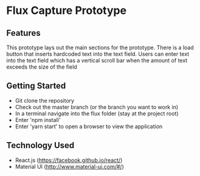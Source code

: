 # Flux Capture Prototype

## Features
This prototype lays out the main sections for the prototype. There is a load button that inserts hardcoded text into the
text field. Users can enter text into the text field which has a vertical scroll bar when the amount of text exceeds the
 size of the field


## Getting Started

* Git clone the repository
* Check out the master branch (or the branch you want to work in)
* In a terminal navigate into the flux folder (stay at the project root)
* Enter 'npm install'
* Enter 'yarn start' to open a browser to view the application

## Technology Used

* React.js (https://facebook.github.io/react/)
* Material UI (http://www.material-ui.com/#/)


